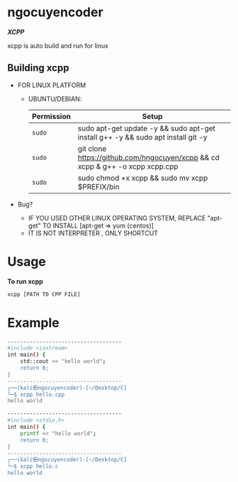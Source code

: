# ngocuyencoder 
***XCPP***

xcpp is auto build and run for linux

## Building xcpp
* FOR LINUX PLATFORM
  * UBUNTU/DEBIAN:

    | Permission| Setup |
    | --- | --- |
    | `sudo` | sudo apt-get update -y && sudo apt-get install g++ -y && sudo apt install git -y |
    | `sudo` | git clone https://github.com/hngocuyen/xcpp && cd xcpp & g++ -o xcpp xcpp.cpp |
    | `sudo` | sudo chmod +x xcpp && sudo mv xcpp $PREFIX/bin |

* Bug?
  * IF YOU USED OTHER LINUX OPERATING SYSTEM, REPLACE "apt-get" TO INSTALL [apt-get => yum (centos)] 
  * IT IS NOT INTERPRETER , ONLY SHORTCUT

# Usage
**To run xcpp**
```sh
xcpp [PATH TO CPP FILE]
```

# Example
```sh
------------------------------------
#include <iostream>
int main() {
    std::cout << "hello world";
    return 0;
}
------------------------------------                                                                                                                                                                                                       
┌──(kali㉿ngocuyencoder)-[~/Desktop/C]
└─$ xcpp hello.cpp
hello world

------------------------------------
#include <stdio.h>
int main() {
    printf << "hello world";
    return 0;
}
------------------------------------                                                                                                                                                                                                       
┌──(kali㉿ngocuyencoder)-[~/Desktop/C]
└─$ xcpp hello.c
hello world                          
```
